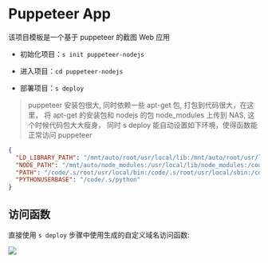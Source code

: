 # Puppeteer App

该项目模板是一个基于 puppeteer 的截图 Web 应用

- 初始化项目：`s init puppeteer-nodejs`

- 进入项目：`cd puppeteer-nodejs`

- 部署项目：`s deploy`

> puppeteer 安装包很大, 同时依赖一些 apt-get 包, 打包到代码很大，在这里， 将 apt-get 的安装包和 nodejs 的包 node_modules 上传到 NAS, 这个时候代码包大大瘦身， 同时 s deploy 能自动设置如下环境，使得函数能正常访问 puppeteer

```json
{
  "LD_LIBRARY_PATH": "/mnt/auto/root/usr/local/lib:/mnt/auto/root/usr/lib:/mnt/auto/root/usr/lib/x86_64-linux-gnu:/mnt/auto/root/usr/lib64:/mnt/auto/root/lib:/mnt/auto/root/lib/x86_64-linux-gnu:/mnt/auto/root/python/lib/python2.7/site-packages:/mnt/auto/root/python/lib/python3.6/site-packages:/code/.s/root/usr/local/lib:/code/.s/root/usr/lib:/code/.s/root/usr/lib/x86_64-linux-gnu:/code/.s/root/usr/lib64:/code/.s/root/lib:/code/.s/root/lib/x86_64-linux-gnu:/code/.s/root/python/lib/python2.7/site-packages:/code/.s/root/python/lib/python3.6/site-packages:/code:/code/lib:/usr/local/lib",
  "NODE_PATH": "/mnt/auto/node_modules:/usr/local/lib/node_modules:/code/node_modules",
  "PATH": "/code/.s/root/usr/local/bin:/code/.s/root/usr/local/sbin:/code/.s/root/usr/bin:/code/.s/root/usr/sbin:/code/.s/root/sbin:/code/.s/root/bin:/code:/code/node_modules/.bin:/code/.s/python/bin:/code/.s/node_modules/.bin:/usr/local/bin:/usr/local/sbin:/usr/bin:/usr/sbin:/sbin:/bin",
  "PYTHONUSERBASE": "/code/.s/python"
}
```

## 访问函数

直接使用 `s deploy` 步骤中使用生成的自定义域名访问函数:

![](https://img.alicdn.com/imgextra/i3/O1CN01zHn7rA26A0ie5k2NY_!!6000000007620-2-tps-945-123.png)
